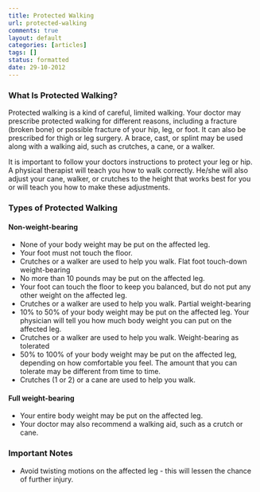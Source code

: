```yaml
---
title: Protected Walking
url: protected-walking
comments: true
layout: default
categories: [articles]
tags: []
status: formatted
date: 29-10-2012
---
```

### What Is Protected Walking?
Protected walking is a kind of careful, limited walking. Your doctor may prescribe protected walking for different reasons, including a fracture (broken bone) or possible fracture of your hip, leg, or foot. It can also be prescribed for thigh or leg surgery. A brace, cast, or splint may be used along with a walking aid, such as crutches, a cane, or a walker.
  
It is important to follow your doctors instructions to protect your leg or hip. A physical therapist will teach you how to walk correctly. He/she will also adjust your cane, walker, or crutches to the height that works best for you or will teach you how to make these adjustments.

### Types of Protected Walking

#### Non-weight-bearing

* None of your body weight may be put on the affected leg.
* Your foot must not touch the floor. 
* Crutches or a walker are used to help you walk. 
Flat foot touch-down weight-bearing
* No more than 10 pounds may be put on the affected leg. 
* Your foot can touch the floor to keep you balanced, but do not put any other weight on the affected leg. 
* Crutches or a walker are used to help you walk.
Partial weight-bearing
* 10% to 50% of your body weight may be put on the affected leg. Your physician will tell you how much body weight you can put on the affected leg.
* Crutches or a walker are used to help you walk. 
Weight-bearing as tolerated
* 50% to 100% of your body weight may be put on the affected leg, depending on how comfortable you feel. The amount that you can tolerate may be different from time to time. 
* Crutches (1 or 2) or a cane are used to help you walk. 

#### Full weight-bearing 

* Your entire body weight may be put on the affected leg. 
* Your doctor may also recommend a walking aid, such as a crutch or cane. 

### Important Notes
* Avoid twisting motions on the affected leg - this will lessen the chance of further injury.  